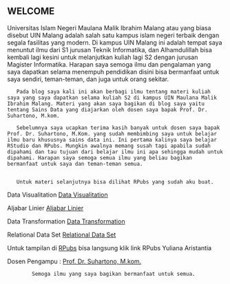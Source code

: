 ## WELCOME

 Universitas Islam Negeri Maulana Malik Ibrahim Malang atau yang biasa disebut UIN Malang adalah salah satu kampus islam negeri terbaik dengan segala fasilitas yang modern. Di kampus UIN Malang ini adalah tempat saya menuntut ilmu dari S1 jurusan Teknik Informatika, dan Alhamdulillah bisa kembali lagi kesini untuk melanjutkan kuliah lagi S2 dengan jurusan Magister Informatika. Harapan saya semoga ilmu dan pengalaman yang saya dapatkan selama menempuh pendidikan disini bisa bermanfaat untuk saya sendiri, teman-teman, dan juga untuk orang sekitar.
 
       Pada blog saya kali ini akan berbagi ilmu tentang materi kuliah saya yang saya dapatkan selama kuliah S2 di kampus UIN Maulana Malik Ibrahim Malang. Materi yang akan saya bagikan di blog saya yaitu tentang Sains Data yang diajarkan oleh dosen saya bapak Prof. Dr. Suhartono, M.kom. 
       
       Sebelumnya saya ucapkan terima kasih banyak untuk dosen saya bapak Prof. Dr. Suhartono, M.Kom. yang sudah membimbing saya untuk belajar ilmu baru khususnya sains data ini. Ini pertama kalinya saya belajar RStudio dan RPubs. Mungkin awalnya memang susah tapi apabila sudah dipahami dan tau tujuan dari belajar ilmu ini apa sehingga mudah untuk dipahami. Harapan saya semoga semua ilmu yang beliau bagikan bermanfaat untuk saya dan teman-teman semua.
       
       
       Untuk materi selanjutnya bisa dilihat RPubs yang sudah aku buat.
       
 Data Visualitation
[Data Visualitation](https://rpubs.com/merrys31/732032)


 Aljabar Linier
[Aljabar Linier](https://rpubs.com/merrys31/732035)


 Data Transformation
[Data Transformation](https://rpubs.com/merrys31/732034)


 Relational Data Set
[Relational Data Set](https://rpubs.com/merrys31)


Untuk tampilan di [RPubs](https://rpubs.com/merrys31) bisa langsung klik link RPubs Yuliana Aristantia

Dosen Pengampu :  [Prof. Dr. Suhartono, M.kom.](https://www.facebook.com/muhammad.suhartono.3)

            Semoga ilmu yang saya bagikan bermanfaat untuk semua.

